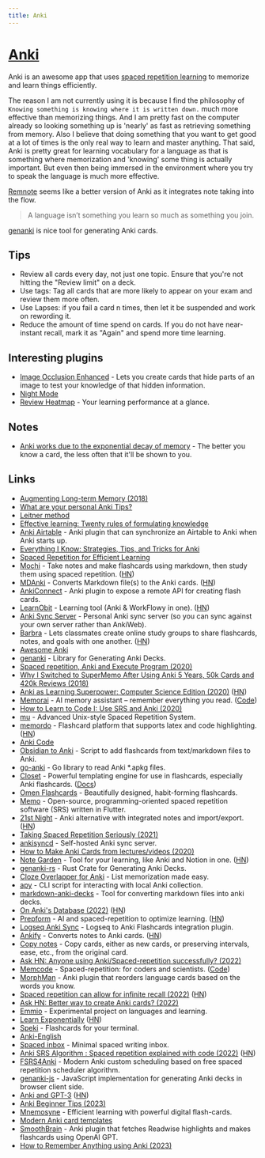 ```yaml
---
title: Anki
---
```


# [Anki](https://apps.ankiweb.net)

Anki is an awesome app that uses [spaced repetition learning](http://en.wikipedia.org/wiki/Spaced_repetition) to memorize and learn things efficiently.

The reason I am not currently using it is because I find the philosophy of `Knowing something is knowing where it is written down.` much more effective than memorizing things. And I am pretty fast on the computer already so looking something up is 'nearly' as fast as retrieving something from memory. Also I believe that doing something that you want to get good at a lot of times is the only real way to learn and master anything. That said, Anki is pretty great for learning vocabulary for a language as that is something where memorization and 'knowing' some thing is actually important. But even then being immersed in the environment where you try to speak the language is much more effective.

[Remnote](https://www.remnote.com/) seems like a better version of Anki as it integrates note taking into the flow.

> A language isn’t something you learn so much as something you join.

[genanki](https://github.com/kerrickstaley/genanki) is nice tool for generating Anki cards.

## Tips

- Review all cards every day, not just one topic. Ensure that you're not hitting the "Review limit" on a deck.
- Use tags: Tag all cards that are more likely to appear on your exam and review them more often.
- Use Lapses: if you fail a card n times, then let it be suspended and work on rewording it.
- Reduce the amount of time spend on cards. If you do not have near-instant recall, mark it as "Again" and spend more time learning.

## Interesting plugins

- [Image Occlusion Enhanced](https://ankiweb.net/shared/info/1111933094) - Lets you create cards that hide parts of an image to test your knowledge of that hidden information.
- [Night Mode](https://github.com/krassowski/Anki-Night-Mode)
- [Review Heatmap](https://github.com/glutanimate/review-heatmap) - Your learning performance at a glance.

## Notes

- [Anki works due to the exponential decay of memory](https://www.reddit.com/r/Anki/comments/75bzzc/anki_overwhelms_me/) - The better you know a card, the less often that it'll be shown to you.

## Links

- [Augmenting Long-term Memory (2018)](http://augmentingcognition.com/ltm.html)
- [What are your personal Anki Tips?](https://www.reddit.com/r/Anki/comments/6npee3/what_are_your_personal_anki_tips/)
- [Leitner method](https://drive.google.com/file/d/0BzlHy07nfEjOQ2hXWjU3LWpDdmc/view)
- [Effective learning: Twenty rules of formulating knowledge](https://www.supermemo.com/en/articles/20rules)
- [Anki Airtable](https://github.com/sirupsen/anki-airtable) - Anki plugin that can synchronize an Airtable to Anki when Anki starts up.
- [Everything I Know: Strategies, Tips, and Tricks for Anki](https://senrigan.io/blog/everything-i-know-strategies-tips-and-tricks-for-spaced-repetition-anki)
- [Spaced Repetition for Efficient Learning](https://www.gwern.net/Spaced-repetition)
- [Mochi](https://mochi.cards/) - Take notes and make flashcards using markdown, then study them using spaced repetition. ([HN](https://news.ycombinator.com/item?id=20029466))
- [MDAnki](https://github.com/ashlinchak/mdanki) - Converts Markdown file(s) to the Anki cards. ([HN](https://news.ycombinator.com/item?id=22385408))
- [AnkiConnect](https://github.com/FooSoft/anki-connect) - Anki plugin to expose a remote API for creating flash cards.
- [LearnObit](https://learnobit-36a54.web.app/) - Learning tool (Anki & WorkFlowy in one). ([HN](https://news.ycombinator.com/item?id=22823320))
- [Anki Sync Server](https://github.com/ankicommunity/anki-sync-server) - Personal Anki sync server (so you can sync against your own server rather than AnkiWeb).
- [Barbra](https://barbra.io/) - Lets classmates create online study groups to share flashcards, notes, and goals with one another. ([HN](https://news.ycombinator.com/item?id=22943075))
- [Awesome Anki](https://github.com/tianshanghong/awesome-anki)
- [genanki](https://github.com/kerrickstaley/genanki) - Library for Generating Anki Decks.
- [Spaced repetition, Anki and Execute Program (2020)](https://mike.place/2020/executeprogram/)
- [Why I Switched to SuperMemo After Using Anki 5 Years, 50k Cards and 420k Reviews (2018)](https://www.masterhowtolearn.com/2018-10-28-why-i-switched-to-supermemo/)
- [Anki as Learning Superpower: Computer Science Edition (2020)](https://www.gresearch.co.uk/article/anki-as-learning-superpower-computer-science-edition/) ([HN](https://news.ycombinator.com/item?id=24878171))
- [Memorai](https://memorai.humanloop.ml/) - AI memory assistant – remember everything you read. ([Code](https://github.com/humanloop/memorai))
- [How to Learn to Code I: Use SRS and Anki (2020)](https://www.youtube.com/watch?v=kshXDo8psj8)
- [mu](https://github.com/ticki/mu) - Advanced Unix-style Spaced Repetition System.
- [memordo](https://memordo.com/) - Flashcard platform that supports latex and code highlighting. ([HN](https://news.ycombinator.com/item?id=25558420))
- [Anki Code](https://github.com/ankitects/anki)
- [Obsidian to Anki](https://github.com/Pseudonium/Obsidian_to_Anki) - Script to add flashcards from text/markdown files to Anki.
- [go-anki](https://github.com/flimzy/anki) - Go library to read Anki \*.apkg files.
- [Closet](https://github.com/hgiesel/closet) - Powerful templating engine for use in flashcards, especially Anki flashcards. ([Docs](https://closetengine.com/))
- [Omen Flashcards](https://omen.cards/) - Beautifully designed, habit-forming flashcards.
- [Memo](https://github.com/olmps/memo) - Open-source, programming-oriented spaced repetition software (SRS) written in Flutter.
- [21st Night](https://get21stnight.com/) - Anki alternative with integrated notes and import/export. ([HN](https://news.ycombinator.com/item?id=27662266))
- [Taking Spaced Repetition Seriously (2021)](https://blog.jethro.dev/posts/taking_srs_seriously/)
- [ankisyncd](https://github.com/tsudoko/anki-sync-server) - Self-hosted Anki sync server.
- [How to Make Anki Cards from lectures/videos (2020)](https://www.youtube.com/watch?v=K6C9TpEq2lA)
- [Note Garden](https://notegarden.web.app/) - Tool for your learning, like Anki and Notion in one. ([HN](https://news.ycombinator.com/item?id=28400446))
- [genanki-rs](https://github.com/yannickfunk/genanki-rs) - Rust Crate for Generating Anki Decks.
- [Cloze Overlapper for Anki](https://github.com/glutanimate/cloze-overlapper) - List memorization made easy.
- [apy](https://github.com/lervag/apy) - CLI script for interacting with local Anki collection.
- [markdown-anki-decks](https://github.com/lukesmurray/markdown-anki-decks) - Tool for converting markdown files into anki decks.
- [On Anki's Database (2022)](https://www.natemeyvis.com/writing/on-ankis-database-structure/) ([HN](https://news.ycombinator.com/item?id=30427549))
- [Prepform](https://prepform.com/) - AI and spaced-repetition to optimize learning. ([HN](https://news.ycombinator.com/item?id=30631991))
- [Logseq Anki Sync](https://github.com/debanjandhar12/logseq-anki-sync) - Logseq to Anki Flashcards integration plugin.
- [Ankify](https://ankify.krxiang.com/) - Converts notes to Anki cards. ([HN](https://news.ycombinator.com/item?id=31294306))
- [Copy notes](https://github.com/Arthur-Milchior/anki-copy-note) - Copy cards, either as new cards, or preserving intervals, ease, etc., from the original card.
- [Ask HN: Anyone using Anki/Spaced-repetition successfully? (2022)](https://news.ycombinator.com/item?id=31872982)
- [Memcode](https://www.memcode.com/) - Spaced-repetition: for coders and scientists. ([Code](https://github.com/lakesare/memcode))
- [MorphMan](https://github.com/kaegi/MorphMan) - Anki plugin that reorders language cards based on the words you know.
- [Spaced repetition can allow for infinite recall (2022)](https://www.efavdb.com/memory%20recall) ([HN](https://news.ycombinator.com/item?id=32381206))
- [Ask HN: Better way to create Anki cards? (2022)](https://news.ycombinator.com/item?id=32397162)
- [Emmio](https://github.com/enzet/Emmio) - Experimental project on languages and learning.
- [Learn Exponentially](https://saveall.ai/blog/learn-exponentially) ([HN](https://news.ycombinator.com/item?id=33140527))
- [Speki](https://github.com/TBS1996/speki) - Flashcards for your terminal.
- [Anki-English](https://github.com/wesselb/anki-english)
- [Spaced inbox](https://github.com/riceissa/spaced-inbox) - Minimal spaced writing inbox.
- [Anki SRS Algorithm : Spaced repetition explained with code (2022)](https://www.juliensobczak.com/inspect/2022/05/30/anki-srs.html) ([HN](https://news.ycombinator.com/item?id=34152100))
- [FSRS4Anki](https://github.com/open-spaced-repetition/fsrs4anki) - Modern Anki custom scheduling based on free spaced repetition scheduler algorithm.
- [genanki-js](https://github.com/krmanik/genanki-js) - JavaScript implementation for generating Anki decks in browser client side.
- [Anki and GPT-3](https://github.com/AndrewJudson/ankiextension) ([HN](https://news.ycombinator.com/item?id=34622913))
- [Anki Beginner Tips (2023)](https://eitherway.io/posts/anki-beginner-tips/)
- [Mnemosyne](https://github.com/mnemosyne-proj/mnemosyne) - Efficient learning with powerful digital flash-cards.
- [Modern Anki card templates](https://github.com/b3nj5m1n/moderncardthemes)
- [SmoothBrain](https://github.com/alexbowe/smoothbrain) - Anki plugin that fetches Readwise highlights and makes flashcards using OpenAI GPT.
- [How to Remember Anything using Anki (2023)](https://rachel.fast.ai/posts/2023-02-21-anki/)
